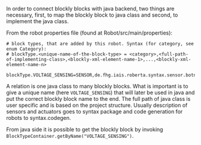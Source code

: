 In order to connect blockly blocks with java backend, two things are necessary, first, to map the blockly block to java class and second, to implement the java class.

From the robot properties file (found at Robot<Name>/src/main/properties):
```
# block types, that are added by this robot. Syntax (for category, see enum Category):
# blockType.<unique-name-of-the-block-type> = <category>,<full-path-of-implementing-class>,<blockly-xml-element-name-1>,...,<blockly-xml-element-name-n>

blockType.VOLTAGE_SENSING=SENSOR,de.fhg.iais.roberta.syntax.sensor.botnroll.VoltageSensor,robSensors_battery_voltage
```

A relation is one java class to many blockly blocks. What is important is to give a unique name (here `VOLTAGE_SENSING`) that will later be used in java and put the correct blockly block name to the end. The full path of java class is user specific and is based on the project structure. Usually description of sensors and actuators goes to syntax package and code generation for robots to syntax.codegen.

From java side it is possible to get the blockly block by invoking `BlockTypeContainer.getByName("VOLTAGE_SENSING")`.